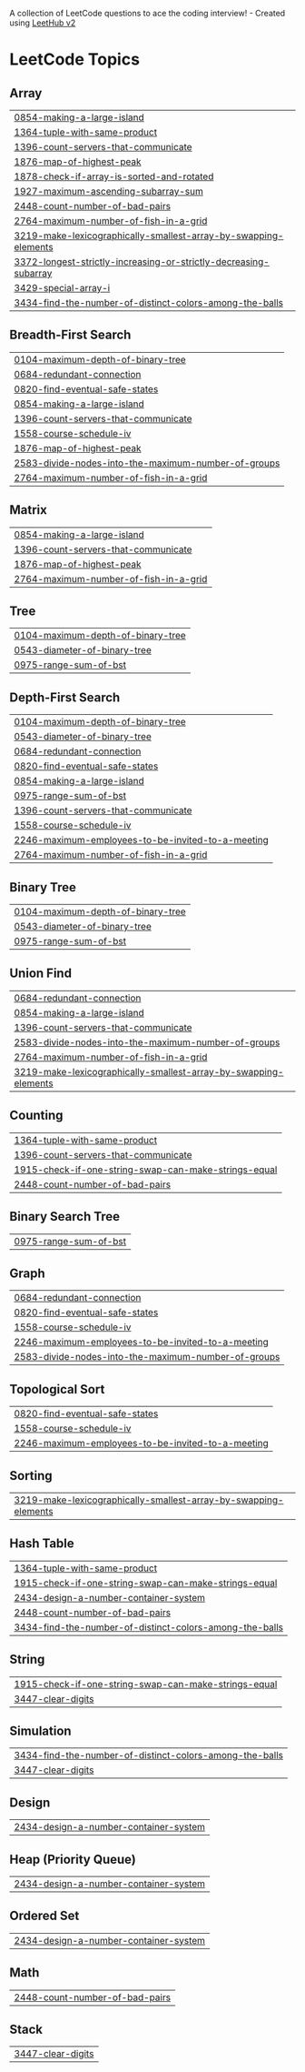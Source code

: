 A collection of LeetCode questions to ace the coding interview! - Created using [LeetHub v2](https://github.com/arunbhardwaj/LeetHub-2.0)
<!---LeetCode Topics Start-->
# LeetCode Topics
## Array
|  |
| ------- |
| [0854-making-a-large-island](https://github.com/Himanshu-Raghav/LeetcodeSolutions/tree/master/0854-making-a-large-island) |
| [1364-tuple-with-same-product](https://github.com/Himanshu-Raghav/LeetcodeSolutions/tree/master/1364-tuple-with-same-product) |
| [1396-count-servers-that-communicate](https://github.com/Himanshu-Raghav/LeetcodeSolutions/tree/master/1396-count-servers-that-communicate) |
| [1876-map-of-highest-peak](https://github.com/Himanshu-Raghav/LeetcodeSolutions/tree/master/1876-map-of-highest-peak) |
| [1878-check-if-array-is-sorted-and-rotated](https://github.com/Himanshu-Raghav/LeetcodeSolutions/tree/master/1878-check-if-array-is-sorted-and-rotated) |
| [1927-maximum-ascending-subarray-sum](https://github.com/Himanshu-Raghav/LeetcodeSolutions/tree/master/1927-maximum-ascending-subarray-sum) |
| [2448-count-number-of-bad-pairs](https://github.com/Himanshu-Raghav/LeetcodeSolutions/tree/master/2448-count-number-of-bad-pairs) |
| [2764-maximum-number-of-fish-in-a-grid](https://github.com/Himanshu-Raghav/LeetcodeSolutions/tree/master/2764-maximum-number-of-fish-in-a-grid) |
| [3219-make-lexicographically-smallest-array-by-swapping-elements](https://github.com/Himanshu-Raghav/LeetcodeSolutions/tree/master/3219-make-lexicographically-smallest-array-by-swapping-elements) |
| [3372-longest-strictly-increasing-or-strictly-decreasing-subarray](https://github.com/Himanshu-Raghav/LeetcodeSolutions/tree/master/3372-longest-strictly-increasing-or-strictly-decreasing-subarray) |
| [3429-special-array-i](https://github.com/Himanshu-Raghav/LeetcodeSolutions/tree/master/3429-special-array-i) |
| [3434-find-the-number-of-distinct-colors-among-the-balls](https://github.com/Himanshu-Raghav/LeetcodeSolutions/tree/master/3434-find-the-number-of-distinct-colors-among-the-balls) |
## Breadth-First Search
|  |
| ------- |
| [0104-maximum-depth-of-binary-tree](https://github.com/Himanshu-Raghav/LeetcodeSolutions/tree/master/0104-maximum-depth-of-binary-tree) |
| [0684-redundant-connection](https://github.com/Himanshu-Raghav/LeetcodeSolutions/tree/master/0684-redundant-connection) |
| [0820-find-eventual-safe-states](https://github.com/Himanshu-Raghav/LeetcodeSolutions/tree/master/0820-find-eventual-safe-states) |
| [0854-making-a-large-island](https://github.com/Himanshu-Raghav/LeetcodeSolutions/tree/master/0854-making-a-large-island) |
| [1396-count-servers-that-communicate](https://github.com/Himanshu-Raghav/LeetcodeSolutions/tree/master/1396-count-servers-that-communicate) |
| [1558-course-schedule-iv](https://github.com/Himanshu-Raghav/LeetcodeSolutions/tree/master/1558-course-schedule-iv) |
| [1876-map-of-highest-peak](https://github.com/Himanshu-Raghav/LeetcodeSolutions/tree/master/1876-map-of-highest-peak) |
| [2583-divide-nodes-into-the-maximum-number-of-groups](https://github.com/Himanshu-Raghav/LeetcodeSolutions/tree/master/2583-divide-nodes-into-the-maximum-number-of-groups) |
| [2764-maximum-number-of-fish-in-a-grid](https://github.com/Himanshu-Raghav/LeetcodeSolutions/tree/master/2764-maximum-number-of-fish-in-a-grid) |
## Matrix
|  |
| ------- |
| [0854-making-a-large-island](https://github.com/Himanshu-Raghav/LeetcodeSolutions/tree/master/0854-making-a-large-island) |
| [1396-count-servers-that-communicate](https://github.com/Himanshu-Raghav/LeetcodeSolutions/tree/master/1396-count-servers-that-communicate) |
| [1876-map-of-highest-peak](https://github.com/Himanshu-Raghav/LeetcodeSolutions/tree/master/1876-map-of-highest-peak) |
| [2764-maximum-number-of-fish-in-a-grid](https://github.com/Himanshu-Raghav/LeetcodeSolutions/tree/master/2764-maximum-number-of-fish-in-a-grid) |
## Tree
|  |
| ------- |
| [0104-maximum-depth-of-binary-tree](https://github.com/Himanshu-Raghav/LeetcodeSolutions/tree/master/0104-maximum-depth-of-binary-tree) |
| [0543-diameter-of-binary-tree](https://github.com/Himanshu-Raghav/LeetcodeSolutions/tree/master/0543-diameter-of-binary-tree) |
| [0975-range-sum-of-bst](https://github.com/Himanshu-Raghav/LeetcodeSolutions/tree/master/0975-range-sum-of-bst) |
## Depth-First Search
|  |
| ------- |
| [0104-maximum-depth-of-binary-tree](https://github.com/Himanshu-Raghav/LeetcodeSolutions/tree/master/0104-maximum-depth-of-binary-tree) |
| [0543-diameter-of-binary-tree](https://github.com/Himanshu-Raghav/LeetcodeSolutions/tree/master/0543-diameter-of-binary-tree) |
| [0684-redundant-connection](https://github.com/Himanshu-Raghav/LeetcodeSolutions/tree/master/0684-redundant-connection) |
| [0820-find-eventual-safe-states](https://github.com/Himanshu-Raghav/LeetcodeSolutions/tree/master/0820-find-eventual-safe-states) |
| [0854-making-a-large-island](https://github.com/Himanshu-Raghav/LeetcodeSolutions/tree/master/0854-making-a-large-island) |
| [0975-range-sum-of-bst](https://github.com/Himanshu-Raghav/LeetcodeSolutions/tree/master/0975-range-sum-of-bst) |
| [1396-count-servers-that-communicate](https://github.com/Himanshu-Raghav/LeetcodeSolutions/tree/master/1396-count-servers-that-communicate) |
| [1558-course-schedule-iv](https://github.com/Himanshu-Raghav/LeetcodeSolutions/tree/master/1558-course-schedule-iv) |
| [2246-maximum-employees-to-be-invited-to-a-meeting](https://github.com/Himanshu-Raghav/LeetcodeSolutions/tree/master/2246-maximum-employees-to-be-invited-to-a-meeting) |
| [2764-maximum-number-of-fish-in-a-grid](https://github.com/Himanshu-Raghav/LeetcodeSolutions/tree/master/2764-maximum-number-of-fish-in-a-grid) |
## Binary Tree
|  |
| ------- |
| [0104-maximum-depth-of-binary-tree](https://github.com/Himanshu-Raghav/LeetcodeSolutions/tree/master/0104-maximum-depth-of-binary-tree) |
| [0543-diameter-of-binary-tree](https://github.com/Himanshu-Raghav/LeetcodeSolutions/tree/master/0543-diameter-of-binary-tree) |
| [0975-range-sum-of-bst](https://github.com/Himanshu-Raghav/LeetcodeSolutions/tree/master/0975-range-sum-of-bst) |
## Union Find
|  |
| ------- |
| [0684-redundant-connection](https://github.com/Himanshu-Raghav/LeetcodeSolutions/tree/master/0684-redundant-connection) |
| [0854-making-a-large-island](https://github.com/Himanshu-Raghav/LeetcodeSolutions/tree/master/0854-making-a-large-island) |
| [1396-count-servers-that-communicate](https://github.com/Himanshu-Raghav/LeetcodeSolutions/tree/master/1396-count-servers-that-communicate) |
| [2583-divide-nodes-into-the-maximum-number-of-groups](https://github.com/Himanshu-Raghav/LeetcodeSolutions/tree/master/2583-divide-nodes-into-the-maximum-number-of-groups) |
| [2764-maximum-number-of-fish-in-a-grid](https://github.com/Himanshu-Raghav/LeetcodeSolutions/tree/master/2764-maximum-number-of-fish-in-a-grid) |
| [3219-make-lexicographically-smallest-array-by-swapping-elements](https://github.com/Himanshu-Raghav/LeetcodeSolutions/tree/master/3219-make-lexicographically-smallest-array-by-swapping-elements) |
## Counting
|  |
| ------- |
| [1364-tuple-with-same-product](https://github.com/Himanshu-Raghav/LeetcodeSolutions/tree/master/1364-tuple-with-same-product) |
| [1396-count-servers-that-communicate](https://github.com/Himanshu-Raghav/LeetcodeSolutions/tree/master/1396-count-servers-that-communicate) |
| [1915-check-if-one-string-swap-can-make-strings-equal](https://github.com/Himanshu-Raghav/LeetcodeSolutions/tree/master/1915-check-if-one-string-swap-can-make-strings-equal) |
| [2448-count-number-of-bad-pairs](https://github.com/Himanshu-Raghav/LeetcodeSolutions/tree/master/2448-count-number-of-bad-pairs) |
## Binary Search Tree
|  |
| ------- |
| [0975-range-sum-of-bst](https://github.com/Himanshu-Raghav/LeetcodeSolutions/tree/master/0975-range-sum-of-bst) |
## Graph
|  |
| ------- |
| [0684-redundant-connection](https://github.com/Himanshu-Raghav/LeetcodeSolutions/tree/master/0684-redundant-connection) |
| [0820-find-eventual-safe-states](https://github.com/Himanshu-Raghav/LeetcodeSolutions/tree/master/0820-find-eventual-safe-states) |
| [1558-course-schedule-iv](https://github.com/Himanshu-Raghav/LeetcodeSolutions/tree/master/1558-course-schedule-iv) |
| [2246-maximum-employees-to-be-invited-to-a-meeting](https://github.com/Himanshu-Raghav/LeetcodeSolutions/tree/master/2246-maximum-employees-to-be-invited-to-a-meeting) |
| [2583-divide-nodes-into-the-maximum-number-of-groups](https://github.com/Himanshu-Raghav/LeetcodeSolutions/tree/master/2583-divide-nodes-into-the-maximum-number-of-groups) |
## Topological Sort
|  |
| ------- |
| [0820-find-eventual-safe-states](https://github.com/Himanshu-Raghav/LeetcodeSolutions/tree/master/0820-find-eventual-safe-states) |
| [1558-course-schedule-iv](https://github.com/Himanshu-Raghav/LeetcodeSolutions/tree/master/1558-course-schedule-iv) |
| [2246-maximum-employees-to-be-invited-to-a-meeting](https://github.com/Himanshu-Raghav/LeetcodeSolutions/tree/master/2246-maximum-employees-to-be-invited-to-a-meeting) |
## Sorting
|  |
| ------- |
| [3219-make-lexicographically-smallest-array-by-swapping-elements](https://github.com/Himanshu-Raghav/LeetcodeSolutions/tree/master/3219-make-lexicographically-smallest-array-by-swapping-elements) |
## Hash Table
|  |
| ------- |
| [1364-tuple-with-same-product](https://github.com/Himanshu-Raghav/LeetcodeSolutions/tree/master/1364-tuple-with-same-product) |
| [1915-check-if-one-string-swap-can-make-strings-equal](https://github.com/Himanshu-Raghav/LeetcodeSolutions/tree/master/1915-check-if-one-string-swap-can-make-strings-equal) |
| [2434-design-a-number-container-system](https://github.com/Himanshu-Raghav/LeetcodeSolutions/tree/master/2434-design-a-number-container-system) |
| [2448-count-number-of-bad-pairs](https://github.com/Himanshu-Raghav/LeetcodeSolutions/tree/master/2448-count-number-of-bad-pairs) |
| [3434-find-the-number-of-distinct-colors-among-the-balls](https://github.com/Himanshu-Raghav/LeetcodeSolutions/tree/master/3434-find-the-number-of-distinct-colors-among-the-balls) |
## String
|  |
| ------- |
| [1915-check-if-one-string-swap-can-make-strings-equal](https://github.com/Himanshu-Raghav/LeetcodeSolutions/tree/master/1915-check-if-one-string-swap-can-make-strings-equal) |
| [3447-clear-digits](https://github.com/Himanshu-Raghav/LeetcodeSolutions/tree/master/3447-clear-digits) |
## Simulation
|  |
| ------- |
| [3434-find-the-number-of-distinct-colors-among-the-balls](https://github.com/Himanshu-Raghav/LeetcodeSolutions/tree/master/3434-find-the-number-of-distinct-colors-among-the-balls) |
| [3447-clear-digits](https://github.com/Himanshu-Raghav/LeetcodeSolutions/tree/master/3447-clear-digits) |
## Design
|  |
| ------- |
| [2434-design-a-number-container-system](https://github.com/Himanshu-Raghav/LeetcodeSolutions/tree/master/2434-design-a-number-container-system) |
## Heap (Priority Queue)
|  |
| ------- |
| [2434-design-a-number-container-system](https://github.com/Himanshu-Raghav/LeetcodeSolutions/tree/master/2434-design-a-number-container-system) |
## Ordered Set
|  |
| ------- |
| [2434-design-a-number-container-system](https://github.com/Himanshu-Raghav/LeetcodeSolutions/tree/master/2434-design-a-number-container-system) |
## Math
|  |
| ------- |
| [2448-count-number-of-bad-pairs](https://github.com/Himanshu-Raghav/LeetcodeSolutions/tree/master/2448-count-number-of-bad-pairs) |
## Stack
|  |
| ------- |
| [3447-clear-digits](https://github.com/Himanshu-Raghav/LeetcodeSolutions/tree/master/3447-clear-digits) |
<!---LeetCode Topics End-->